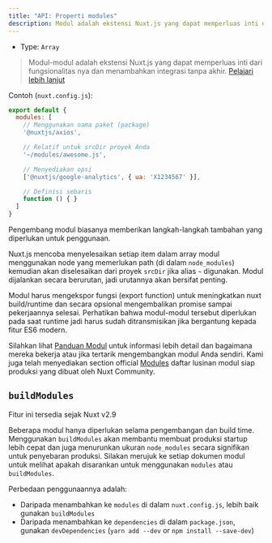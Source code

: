 ```yaml
---
title: "API: Properti modules"
description: Modul adalah ekstensi Nuxt.js yang dapat memperluas inti dari fungsionalitas nya dan menambahkan integrasi tanpa akhir.
---
```


- Type: `Array`

> Modul-modul adalah ekstensi Nuxt.js yang dapat memperluas inti dari fungsionalitas nya dan menambahkan integrasi tanpa akhir.  [Pelajari lebih lanjut](/guide/modules)

Contoh (`nuxt.config.js`):

```js
export default {
  modules: [
    // Menggunakan nama paket (package)
    '@nuxtjs/axios',

    // Relatif untuk srcDir proyek Anda
    '~/modules/awesome.js',

    // Menyediakan opsi
    ['@nuxtjs/google-analytics', { ua: 'X1234567' }],

    // Definisi sebaris
    function () { }
  ]
}
```
Pengembang modul biasanya memberikan langkah-langkah tambahan yang diperlukan untuk penggunaan.

Nuxt.js mencoba menyelesaikan setiap item dalam array modul menggunakan node yang memerlukan path (di dalam `node_modules`) kemudian akan diselesaikan dari proyek `srcDir` jika alias `~` digunakan. Modul dijalankan secara berurutan, jadi urutannya akan bersifat penting.

Modul harus mengekspor fungsi (export function) untuk meningkatkan nuxt build/runtime dan secara opsional mengembalikan promise sampai pekerjaannya selesai.
Perhatikan bahwa modul-modul tersebut diperlukan pada saat runtime jadi harus sudah ditransmisikan jika bergantung kepada fitur ES6 modern.


Silahkan lihat [Panduan Modul](/guide/modules) untuk informasi lebih detail dan bagaimana mereka bekerja atau jika tertarik mengembangkan modul Anda sendiri.
Kami juga telah menyediakan section official [Modules](https://github.com/nuxt-community/awesome-nuxt#modules) daftar lusinan modul siap produksi yang dibuat oleh Nuxt Community.

## `buildModules`

<div class="Alert Alert--info">

Fitur ini tersedia sejak Nuxt v2.9

</div>

Beberapa modul hanya diperlukan selama pengembangan dan build time. Menggunakan `buildModules` akan membantu membuat produksi startup lebih cepat dan juga menurunkan ukuran `node_modules` secara signifikan untuk penyebaran produksi. Silakan merujuk ke setiap dokumen modul untuk melihat apakah disarankan untuk menggunakan `modules` atau `buildModules`.

Perbedaan penggunaannya adalah:

- Daripada menambahkan ke `modules` di dalam `nuxt.config.js`, lebih baik gunakan `buildModules`
- Daripada menambahkan ke `dependencies` di dalam `package.json`, gunakan `devDependencies` (`yarn add --dev` or `npm install --save-dev`)

